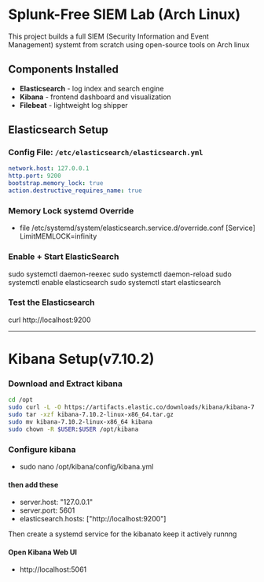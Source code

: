  # Splunk-Free SIEM Lab (Arch Linux)

 This project builds a full SIEM (Security Information and Event Management) systemt from scratch using open-source tools on Arch linux

## Components Installed

- **Elasticsearch** - log index and search engine
- **Kibana** - frontend dashboard and visualization
- **Filebeat** - lightweight log shipper

##  Elasticsearch Setup

### Config File: `/etc/elasticsearch/elasticsearch.yml`

```yaml
network.host: 127.0.0.1
http.port: 9200
bootstrap.memory_lock: true
action.destructive_requires_name: true
```
### Memory Lock systemd Override 
- file /etc/systemd/system/elasticsearch.service.d/override.conf
[Service]
LimitMEMLOCK=infinity

### Enable + Start ElasticSearch
sudo systemctl daemon-reexec
sudo systemctl daemon-reload
sudo systemctl enable elasticsearch
sudo systemctl start elasticsearch

### Test the Elasticsearch
curl http://localhost:9200


---

# Kibana Setup(v7.10.2)

### Download and Extract kibana


```bash
cd /opt
sudo curl -L -O https://artifacts.elastic.co/downloads/kibana/kibana-7.10.2-linux-x86_64.tar.gz
sudo tar -xzf kibana-7.10.2-linux-x86_64.tar.gz
sudo mv kibana-7.10.2-linux-x86_64 kibana
sudo chown -R $USER:$USER /opt/kibana
```
### Configure kibana
- sudo nano /opt/kibana/config/kibana.yml

#### then add these
- server.host: "127.0.0.1"
- server.port: 5601
- elasticsearch.hosts: ["http://localhost:9200"]

Then create a systemd service for the kibanato keep it actively runnng

#### Open Kibana Web UI
- http://localhost:5061

